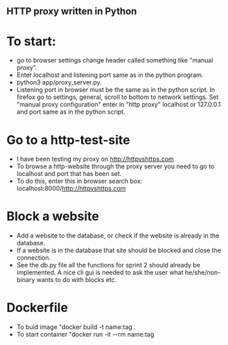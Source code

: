 ## HTTP proxy written in Python

# To start:
- go to browser settings change header called something like "manual proxy".
- Enter localhost and listening port same as in the python program.
- python3 app/proxy_server.py.
- Listening port in browser must be the same as in the python script.
    In firefox go to settings, general, scroll to bottom to network settings. Set "manual proxy configuration" enter in "http proxy" localhost or 127.0.0.1 and port same as in the python script.

# Go to a http-test-site 
- I have been testing my proxy on http://httpvshttps.com
- To browse a http-website through the proxy server you need to go to localhost and port that has been set.
- To do this, enter this in browser search box: localhost:8000/http://httpvshttps.com


# Block a website
- Add a website to the database, or check if the website is already in the database.
- If a website is in the database that site should be blocked and close the connection.
- See the db.py file all the functions for sprint 2 should already be implemented. 
    A nice cli gui is needed to ask the user what he/she/non-binary wants to do with blocks etc.


# Dockerfile
- To buid image "docker build -t name:tag .
- To start container "docker run -it --rm name:tag
